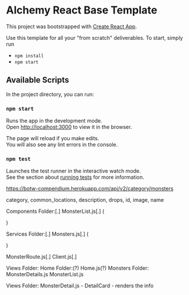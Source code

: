 # Alchemy React Base Template

This project was bootstrapped with [Create React App](https://github.com/facebook/create-react-app).

Use this template for all your "from scratch" deliverables. To start, simply run

- `npm install`
- `npm start`

## Available Scripts

In the project directory, you can run:

### `npm start`

Runs the app in the development mode.\
Open [http://localhost:3000](http://localhost:3000) to view it in the browser.

The page will reload if you make edits.\
You will also see any lint errors in the console.

### `npm test`

Launches the test runner in the interactive watch mode.\
See the section about [running tests](https://facebook.github.io/create-react-app/docs/running-tests) for more information.

https://botw-compendium.herokuapp.com/api/v2/category/monsters

category, common_locations, description, drops, id, image, name

Components Folder:[.]
MonsterList.js[.]
(

<!-- import React from 'react';

export default function MonsterList({ filterMonsters }) {
return (
<>

<div>

{filterMonsters.map((monster) => (

<p key={monsters.id}>{monsters.monsters}</p>

))}

</div>

</>
);
} -->

)

Services Folder:[.]
Monsters.js[.]
(

<!-- export async function getMonsters() {
const response = await fetch(`https://botw-compendium.herokuapp.com/api/v2/category/monsters`);
const monsterData = await response.json();
return monsterData;
} -->

)

MonsterRoute.js[.]
Client.js[.]

Views Folder:
Home Folder:(?)
Home.js(?)
Monsters Folder:
MonsterDetails.js
MonsterList.js

Views Folder:
MonsterDetail.js - DetailCard - renders the info
